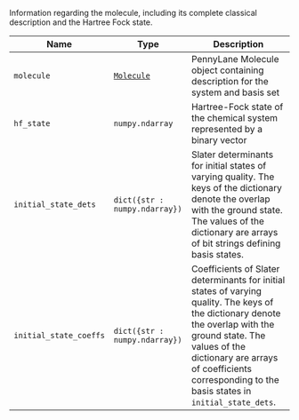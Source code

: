 Information regarding the molecule, including its complete classical description and the Hartree Fock state.

| Name        | Type          | Description                                                                       |
|-------------|---------------|-----------------------------------------------------------------------------------|
| `molecule` | [`Molecule`](https://docs.pennylane.ai/en/stable/code/api/pennylane.qchem.Molecule.html)          | PennyLane Molecule object containing description for the system and basis set |
| `hf_state`  | `numpy.ndarray` | Hartree-Fock state of the chemical system represented by a binary vector                   |
| `initial_state_dets` | `dict({str : numpy.ndarray})` | Slater determinants for initial states of varying quality. The keys of the dictionary denote the overlap with the ground state. The values of the dictionary are arrays of bit strings defining basis states.|
| `initial_state_coeffs` | `dict({str : numpy.ndarray})` | Coefficients of Slater determinants for initial states of varying quality. The keys of the dictionary denote the overlap with the ground state. The values of the dictionary are arrays of coefficients corresponding to the basis states in `initial_state_dets`.|